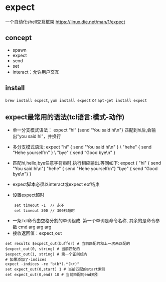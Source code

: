 # expect
一个自动化shell交互框架
https://linux.die.net/man/1/expect
## concept
- spawn
- expect
- send
- set
- interact：允许用户交互
## install
`brew install expect`, `yum install expect` or `apt-get install expect`
## expect最常用的语法(tcl语言:模式-动作) 
- 单一分支模式语法： 
        expect “hi” {send “You said hi\n"}           匹配到hi后,会输出“you said hi”，并换行

- 多分支模式语法: 
    expect "hi" { send "You said hi\n" } \ "hehe" { send “Hehe yourself\n" } \ "bye" { send “Good bye\n" } 
- 匹配hi,hello,bye任意字符串时,执行相应输出.等同如下:
    expect { 
        "hi" { send "You said hi\n"} 
        "hehe" { send "Hehe yourself\n"} 
        "bye" { send “Good bye\n"} 
    } 
- expect脚本必须以interact或expect eof结束
- 设置expect超时
```
    set timeout -1  // 永不
    set timeout 300 // 300秒超时
```
- 一条Tcl命令由空格分割的单词组成.  第一个单词是命令名称, 其余的是命令参数
cmd arg arg arg
- 接收返回值：expect_out
```
set results $expect_out(buffer) # 当前匹配的和上一次未匹配的
$expect_out(0, string) # 当前匹配的
$expect_out(1, string) # 第一个正则组内
# 如果添加了-indices
expect -indices -re "b(b*).*(k+)"
set expect_out(0,start) 1 # 当前匹配的start索引
set expect_out(0,end) 10 # 当前匹配的end索引
```
